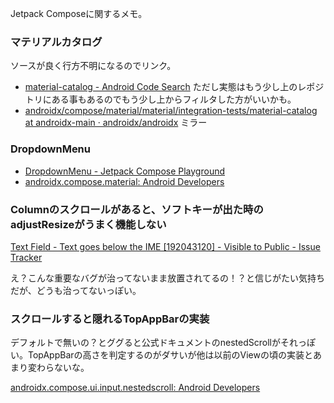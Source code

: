 Jetpack Composeに関するメモ。

### マテリアルカタログ

ソースが良く行方不明になるのでリンク。

- [material-catalog - Android Code Search](https://cs.android.com/androidx/platform/frameworks/support/+/androidx-main:compose/material/material/integration-tests/material-catalog/) ただし実態はもう少し上のレポジトリにある事もあるのでもう少し上からフィルタした方がいいかも。
- [androidx/compose/material/material/integration-tests/material-catalog at androidx-main · androidx/androidx](https://github.com/androidx/androidx/tree/androidx-main/compose/material/material/integration-tests/material-catalog) ミラー

### DropdownMenu

- [DropdownMenu - Jetpack Compose Playground](https://foso.github.io/Jetpack-Compose-Playground/material/dropdownmenu/)
- [androidx.compose.material: Android Developers](https://developer.android.com/reference/kotlin/androidx/compose/material/package-summary#dropdownmenu)


### Columnのスクロールがあると、ソフトキーが出た時のadjustResizeがうまく機能しない

[Text Field - Text goes below the IME [192043120] - Visible to Public - Issue Tracker](https://issuetracker.google.com/issues/192043120)

え？こんな重要なバグが治ってないまま放置されてるの！？と信じがたい気持ちだが、どうも治ってないっぽい。

### スクロールすると隠れるTopAppBarの実装

デフォルトで無いの？とググると公式ドキュメントのnestedScrollがそれっぽい。TopAppBarの高さを判定するのがダサいが他は以前のViewの頃の実装とあまり変わらないな。

[androidx.compose.ui.input.nestedscroll: Android Developers](https://developer.android.com/reference/kotlin/androidx/compose/ui/input/nestedscroll/package-summary)